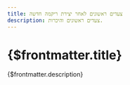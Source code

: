 ```yaml
---
title: צעדים ראשונים לאחר יצירת ריקמה חדשה
description: צעדים ראשונים והיכרות.
---
```


# {$frontmatter.title}

{$frontmatter.description}
